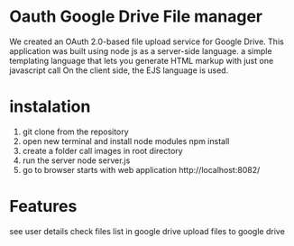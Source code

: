 # Oauth Google Drive File manager

We created an OAuth 2.0-based file upload service for Google Drive. This application was built using node js as a server-side language. a simple templating language that lets you generate HTML markup with just one javascript call On the client side, the EJS language is used.

# instalation

1. git clone from the repository
2. open new terminal and install node modules
    npm install
3. create a folder call images in root directory
4. run the server
    node server.js
5. go to browser starts with web application
    http://localhost:8082/         

# Features

see user details
check files list in google drive
upload files to google drive